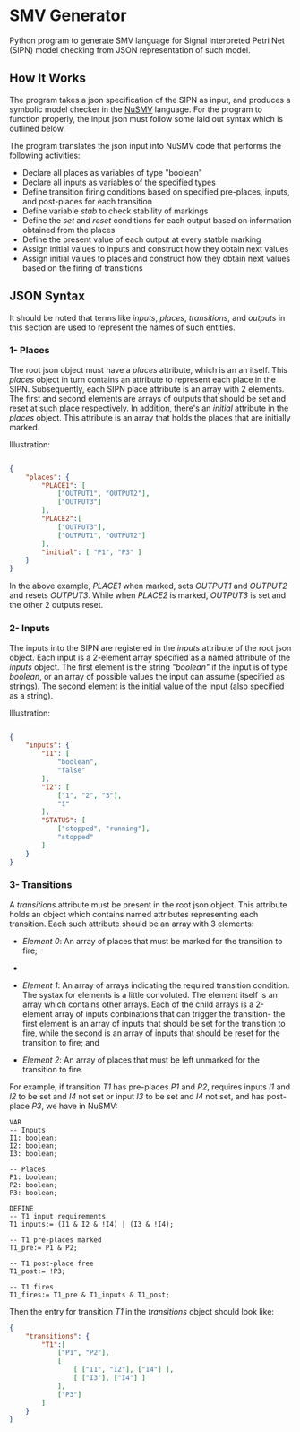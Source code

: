 # SMV Generator
Python program to generate SMV language for Signal Interpreted Petri Net (SIPN) model checking from JSON representation of such model. 

## How It Works
The program takes a json specification of the SIPN as input, and produces a symbolic model checker in the [NuSMV](http://nusmv.fbk.eu/) language. 
For the program to function properly, the input json must follow some laid out syntax which is outlined below.  

The program translates the json input into NuSMV code that performs the following activities:
- Declare all places as variables of type "boolean"
- Declare all inputs as variables of the specified types
- Define transition firing conditions based on specified pre-places, inputs, and post-places for each transition
- Define variable *stab* to check stability of markings
- Define the *set* and *reset* conditions for each output based on information obtained from the places
- Define the present value of each output at every statble marking
- Assign initial values to inputs and construct how they obtain next values
- Assign initial values to places and construct how they obtain next values based on the firing of transitions

## JSON Syntax
It should be noted that terms like *inputs*, *places*, *transitions*, and *outputs* in this section are used to represent the names of such entities. 


### 1- Places
The root json object must have a *places* attribute, which is an an itself. 
This *places* object in turn contains an attribute to represent each place in the SIPN. 
Subsequently, each SIPN place attribute is an array with 2 elements. 
The first and second elements are arrays of outputs that should be set and reset at such place respectively. 
In addition, there's an *initial* attribute in the *places* object. 
This attribute is an array that holds the places that are initially marked.  

Illustration:

```json

{
    "places": {
        "PLACE1": [
            ["OUTPUT1", "OUTPUT2"],
            ["OUTPUT3"]
        ],
        "PLACE2":[
            ["OUTPUT3"],
            ["OUTPUT1", "OUTPUT2"]
        ],
        "initial": [ "P1", "P3" ]
    }
}
```

In the above example, *PLACE1* when marked, sets *OUTPUT1* and *OUTPUT2* and resets *OUTPUT3*. 
While when *PLACE2* is marked, *OUTPUT3* is set and the other 2 outputs reset.  


### 2- Inputs
The inputs into the SIPN are registered in the *inputs* attribute of the root json object. 
Each input is a 2-element array specified as a named attribute of the *inputs* object. 
The first element is the string *"boolean"* if the input is of type *boolean*, 
or an array of possible values the input can assume (specified as strings). 
The second element is the initial value of the input (also specified as a string).  

Illustration:
```json

{
    "inputs": {
        "I1": [
            "boolean",
            "false"
        ],
        "I2": [
            ["1", "2", "3"],
            "1"
        ],
        "STATUS": [
            ["stopped", "running"],
            "stopped"
        ]
    }
}

```

### 3- Transitions
A *transitions* attribute must be present in the root json object. This attribute holds an object which contains named attributes representing each transition. 
Each such attribute should be an array with 3 elements: 

- *Element 0*: An array of places that must be marked for the transition to fire;
- 
- *Element 1*: An array of arrays indicating the required transition condition. The systax for elements is a little convoluted. 
The element itself is an array which contains other arrays. Each of the child arrays is a 2-element array of inputs conbinations that can trigger the transition- the first element is an array of inputs that should be set for the transition to fire, while the second is an array of inputs that should be reset for the transition to fire; and 

- *Element 2*: An array of places that must be left unmarked for the transition to fire.  

For example, if transition *T1* has pre-places *P1* and *P2*, requires inputs *I1* and *I2* to be set and *I4* not set or input *I3* to be set and *I4* not set, and has post-place *P3*, we have in NuSMV:
```smv
VAR
-- Inputs
I1: boolean;
I2: boolean;
I3: boolean;

-- Places
P1: boolean;
P2: boolean;
P3: boolean;

DEFINE
-- T1 input requirements
T1_inputs:= (I1 & I2 & !I4) | (I3 & !I4);

-- T1 pre-places marked
T1_pre:= P1 & P2;

-- T1 post-place free
T1_post:= !P3;

-- T1 fires
T1_fires:= T1_pre & T1_inputs & T1_post;

```  

Then the entry for transition *T1* in the *transitions* object should look like:
```json
{
    "transitions": {
        "T1":[
            ["P1", "P2"],
            [
                [ ["I1", "I2"], ["I4"] ],
                [ ["I3"], ["I4"] ]
            ],
            ["P3"]
        ]
    }
}
```
